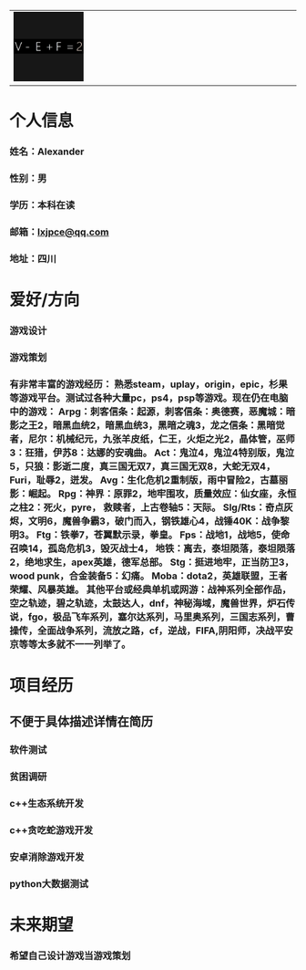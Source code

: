 <table border="0">
  <tr>
    <td width="25%">
      <img src="/me.jpg" width="25%">    
    </td>
  </tr>
</table>

# 个人信息 

### 姓名：Alexander 

### 性别：男 

### 学历：本科在读 

### 邮箱：lxjpce@qq.com 

### 地址：四川 


# 爱好/方向 

### 游戏设计 

### 游戏策划 

### 有非常丰富的游戏经历： 熟悉steam，uplay，origin，epic，杉果等游戏平台。测试过各种大量pc，ps4，psp等游戏。现在仍在电脑中的游戏： Arpg：刺客信条：起源，刺客信条：奥德赛，恶魔城：暗影之王2，暗黑血统2，暗黑血统3，黑暗之魂3，龙之信条：黑暗觉者，尼尔：机械纪元，九张羊皮纸，仁王，火炬之光2，晶体管，巫师3：狂猎，伊苏8：达娜的安魂曲。 Act：鬼泣4，鬼泣4特别版，鬼泣5，只狼：影逝二度，真三国无双7，真三国无双8，大蛇无双4， Furi，耻辱2，迸发。 Avg：生化危机2重制版，雨中冒险2，古墓丽影：崛起。 Rpg：神界：原罪2，地牢围攻，质量效应：仙女座，永恒之柱2：死火，pyre， 救赎者，上古卷轴5：天际。 Slg/Rts：奇点灰烬，文明6，魔兽争霸3，破门而入，钢铁雄心4，战锤40K：战争黎明3。 Ftg：铁拳7，苍翼默示录，拳皇。 Fps：战地1，战地5，使命召唤14，孤岛危机3，毁灭战士4， 地铁：离去，泰坦陨落，泰坦陨落2，绝地求生，apex英雄，德军总部。 Stg：挺进地牢，正当防卫3，wood punk，合金装备5：幻痛。 Moba：dota2，英雄联盟，王者荣耀、风暴英雄。 其他平台或经典单机或网游：战神系列全部作品，空之轨迹，碧之轨迹，太鼓达人，dnf，神秘海域，魔兽世界，炉石传说，fgo，极品飞车系列，塞尔达系列，马里奥系列，三国志系列，曹操传，全面战争系列，流放之路，cf，逆战，FIFA,阴阳师，决战平安京等等太多就不一一列举了。 


# 项目经历 

## 不便于具体描述详情在简历 

### 软件测试 

### 贫困调研 

### c++生态系统开发 

### c++贪吃蛇游戏开发 

### 安卓消除游戏开发

### python大数据测试


# 未来期望

### 希望自己设计游戏当游戏策划
